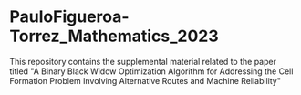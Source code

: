 # PauloFigueroa-Torrez_Mathematics_2023

This repository contains the supplemental material related to the paper titled "A Binary Black Widow Optimization Algorithm for Addressing the Cell Formation Problem Involving Alternative Routes and Machine Reliability"

